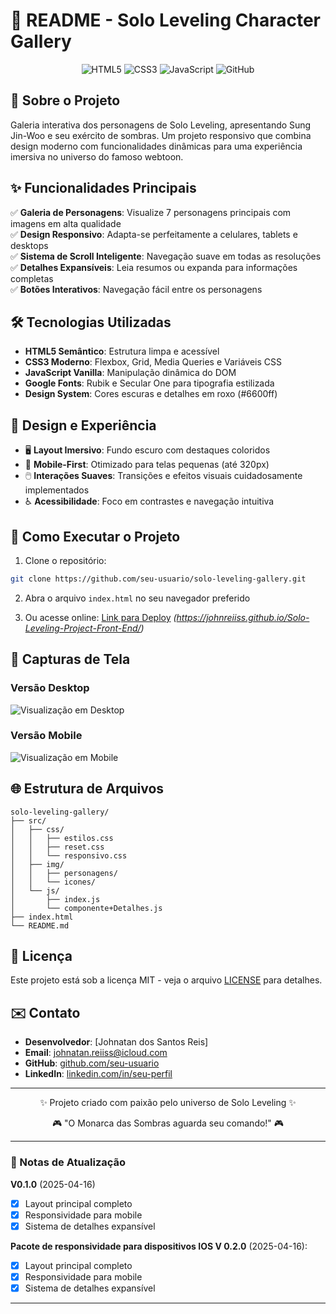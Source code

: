 # 📜 README - Solo Leveling Character Gallery

<div align="center">
  <img src="https://img.shields.io/badge/HTML5-E34F26?style=for-the-badge&logo=html5&logoColor=white" alt="HTML5">
  <img src="https://img.shields.io/badge/CSS3-1572B6?style=for-the-badge&logo=css3&logoColor=white" alt="CSS3">
  <img src="https://img.shields.io/badge/JavaScript-F7DF1E?style=for-the-badge&logo=javascript&logoColor=black" alt="JavaScript">
  <img src="https://img.shields.io/badge/GitHub-100000?style=for-the-badge&logo=github&logoColor=white" alt="GitHub">
</div>

## 🌟 Sobre o Projeto

Galeria interativa dos personagens de Solo Leveling, apresentando Sung Jin-Woo e seu exército de sombras. Um projeto responsivo que combina design moderno com funcionalidades dinâmicas para uma experiência imersiva no universo do famoso webtoon.

## ✨ Funcionalidades Principais

✅ **Galeria de Personagens**: Visualize 7 personagens principais com imagens em alta qualidade  
✅ **Design Responsivo**: Adapta-se perfeitamente a celulares, tablets e desktops  
✅ **Sistema de Scroll Inteligente**: Navegação suave em todas as resoluções  
✅ **Detalhes Expansíveis**: Leia resumos ou expanda para informações completas  
✅ **Botões Interativos**: Navegação fácil entre os personagens  

## 🛠️ Tecnologias Utilizadas

- **HTML5 Semântico**: Estrutura limpa e acessível
- **CSS3 Moderno**: Flexbox, Grid, Media Queries e Variáveis CSS
- **JavaScript Vanilla**: Manipulação dinâmica do DOM
- **Google Fonts**: Rubik e Secular One para tipografia estilizada
- **Design System**: Cores escuras e detalhes em roxo (#6600ff)

## 🎨 Design e Experiência

- 🖥️ **Layout Imersivo**: Fundo escuro com destaques coloridos
- 📱 **Mobile-First**: Otimizado para telas pequenas (até 320px)
- 🖱️ **Interações Suaves**: Transições e efeitos visuais cuidadosamente implementados
- ♿ **Acessibilidade**: Foco em contrastes e navegação intuitiva

## 🚀 Como Executar o Projeto

1. Clone o repositório:
```bash
git clone https://github.com/seu-usuario/solo-leveling-gallery.git
```

2. Abra o arquivo `index.html` no seu navegador preferido

3. Ou acesse online: [Link para Deploy](#) *(https://johnreiiss.github.io/Solo-Leveling-Project-Front-End/)*

## 📸 Capturas de Tela

### Versão Desktop
![Visualização em Desktop](https://github.com/user-attachments/assets/1012b01c-2c5e-4be3-8ce8-3029fd7bb1fb)

### Versão Mobile
![Visualização em Mobile](https://github.com/user-attachments/assets/3fa58165-71d6-4794-b43a-8856aeb1dbcd)

## 🌐 Estrutura de Arquivos

```
solo-leveling-gallery/
├── src/
│   ├── css/
│   │   ├── estilos.css
│   │   ├── reset.css
│   │   └── responsivo.css
│   ├── img/
│   │   ├── personagens/
│   │   └── icones/
│   └── js/
│       ├── index.js
│       └── componente+Detalhes.js
├── index.html
└── README.md
```

## 📄 Licença

Este projeto está sob a licença MIT - veja o arquivo [LICENSE](LICENSE) para detalhes.

## ✉️ Contato

- **Desenvolvedor**: [Johnatan dos Santos Reis]  
- **Email**: johnatan.reiiss@icloud.com 
- **GitHub**: [github.com/seu-usuario](https://github.com/seu-usuario)  
- **LinkedIn**: [linkedin.com/in/seu-perfil](https://linkedin.com/in/seu-perfil)  

---

<div align="center">
  <p>✨ Projeto criado com paixão pelo universo de Solo Leveling ✨</p>
  <p>🎮 "O Monarca das Sombras aguarda seu comando!" 🎮</p>
</div>

---

### 📌 Notas de Atualização

**V0.1.0** (2025-04-16)
- [x] Layout principal completo
- [x] Responsividade para mobile
- [x] Sistema de detalhes expansível

**Pacote de responsividade para dispositivos IOS V 0.2.0** (2025-04-16):
- [x] Layout principal completo
- [x] Responsividade para mobile
- [x] Sistema de detalhes expansível

---
